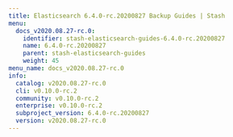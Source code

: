 ```yaml
---
title: Elasticsearch 6.4.0-rc.20200827 Backup Guides | Stash
menu:
  docs_v2020.08.27-rc.0:
    identifier: stash-elasticsearch-guides-6.4.0-rc.20200827
    name: 6.4.0-rc.20200827
    parent: stash-elasticsearch-guides
    weight: 45
menu_name: docs_v2020.08.27-rc.0
info:
  catalog: v2020.08.27-rc.0
  cli: v0.10.0-rc.2
  community: v0.10.0-rc.2
  enterprise: v0.10.0-rc.2
  subproject_version: 6.4.0-rc.20200827
  version: v2020.08.27-rc.0
---
```


